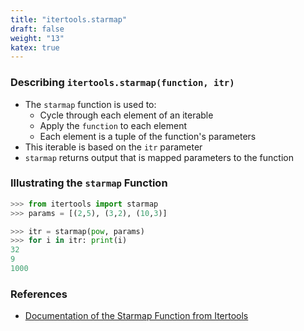 ```yaml
---
title: "itertools.starmap"
draft: false
weight: "13"
katex: true
---
```


### Describing `itertools.starmap(function, itr)`
- The `starmap` function is used to:
	- Cycle through each element of an iterable
	- Apply the `function` to each element
	- Each element is a tuple of the function's parameters
- This iterable is based on the `itr` parameter
- `starmap` returns output that is mapped parameters to the function

### Illustrating the `starmap` Function

```python
>>> from itertools import starmap
>>> params = [(2,5), (3,2), (10,3)]

>>> itr = starmap(pow, params)
>>> for i in itr: print(i)
32
9
1000
```

### References
- [Documentation of the Starmap Function from Itertools](https://docs.python.org/3/library/itertools.html#itertools.starmap)
